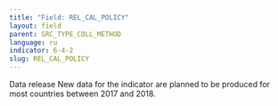 ```yaml
---
title: "Field: REL_CAL_POLICY"
layout: field
parent: SRC_TYPE_COLL_METHOD
language: ru
indicator: 6-4-2
slug: REL_CAL_POLICY
---
```

Data release
New data for the indicator are planned to be produced for most countries between 2017 and 2018.